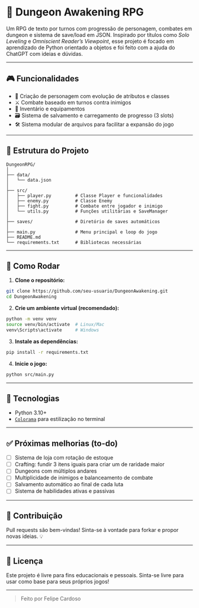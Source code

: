 # 🐉 Dungeon Awakening RPG

Um RPG de texto por turnos com progressão de personagem, combates em dungeon e sistema de save/load em JSON. Inspirado por títulos como *Solo Leveling* e *Omniscient Reader’s Viewpoint*, esse projeto é focado em aprendizado de Python orientado a objetos e foi feito com a ajuda do ChatGPT com ideias e dúvidas.

---

## 🎮 Funcionalidades

- 🧙 Criação de personagem com evolução de atributos e classes  
- ⚔️ Combate baseado em turnos contra inimigos  
- 💼 Inventário e equipamentos  
- 🗃️ Sistema de salvamento e carregamento de progresso (3 slots)  
- 🛠️ Sistema modular de arquivos para facilitar a expansão do jogo  

---

## 📁 Estrutura do Projeto

```
DungeonRPG/
│
├── data/
│   └── data.json
│
├── src/
│   ├── player.py         # Classe Player e funcionalidades
│   ├── enemy.py          # Classe Enemy
│   ├── fight.py          # Combate entre jogador e inimigo
│   └── utils.py          # Funções utilitárias e SaveManager
│
├── saves/                # Diretório de saves automáticos
│
├── main.py               # Menu principal e loop do jogo
├── README.md
└── requirements.txt      # Bibliotecas necessárias
```

---

## 🚀 Como Rodar

1. **Clone o repositório:**

```bash
git clone https://github.com/seu-usuario/DungeonAwakening.git
cd DungeonAwakening
```

2. **Crie um ambiente virtual (recomendado):**

```bash
python -m venv venv
source venv/bin/activate  # Linux/Mac
venv\Scripts\activate     # Windows
```

3. **Instale as dependências:**

```bash
pip install -r requirements.txt
```

4. **Inicie o jogo:**

```bash
python src/main.py
```

---

## 🧪 Tecnologias

- Python 3.10+
- [`Colorama`](https://pypi.org/project/colorama/) para estilização no terminal

---

## ✅ Próximas melhorias (to-do)

- [ ] Sistema de loja com rotação de estoque  
- [ ] Crafting: fundir 3 itens iguais para criar um de raridade maior  
- [ ] Dungeons com múltiplos andares  
- [ ] Multiplicidade de inimigos e balanceamento de combate  
- [ ] Salvamento automático ao final de cada luta  
- [ ] Sistema de habilidades ativas e passivas  

---

## 🤝 Contribuição

Pull requests são bem-vindas! Sinta-se à vontade para forkar e propor novas ideias. 💡

---

## 📜 Licença

Este projeto é livre para fins educacionais e pessoais. Sinta-se livre para usar como base para seus próprios jogos!

---

> Feito por Felipe Cardoso
